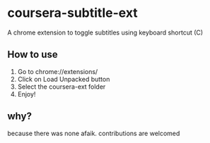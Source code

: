 # coursera-subtitle-ext
A chrome extension to toggle subtitles using keyboard shortcut (C)

## How to use
1. Go to chrome://extensions/
2. Click on Load Unpacked button
3. Select the coursera-ext folder
4. Enjoy!

## why?
because there was none afaik. contributions are welcomed
